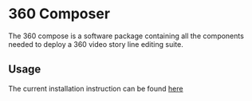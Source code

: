 # 360 Composer

The 360 compose is a software package containing all the components needed to deploy a 360 video story line editing suite.

## Usage

The current installation instruction can be found [here](local_setup_instructions.md)